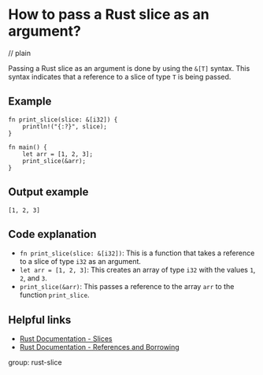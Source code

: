 # How to pass a Rust slice as an argument?
// plain

Passing a Rust slice as an argument is done by using the `&[T]` syntax. This syntax indicates that a reference to a slice of type `T` is being passed.

## Example

```
fn print_slice(slice: &[i32]) {
    println!("{:?}", slice);
}

fn main() {
    let arr = [1, 2, 3];
    print_slice(&arr);
}
```
## Output example

```
[1, 2, 3]
```

## Code explanation

- `fn print_slice(slice: &[i32])`: This is a function that takes a reference to a slice of type `i32` as an argument.
- `let arr = [1, 2, 3]`: This creates an array of type `i32` with the values `1`, `2`, and `3`.
- `print_slice(&arr)`: This passes a reference to the array `arr` to the function `print_slice`.

## Helpful links
- [Rust Documentation - Slices](https://doc.rust-lang.org/book/ch04-03-slices.html)
- [Rust Documentation - References and Borrowing](https://doc.rust-lang.org/book/ch04-02-references-and-borrowing.html)

group: rust-slice